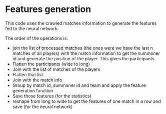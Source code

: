 # Features generation
  
 This code uses the crawled matches information to generate the features fed to the neural network.
 
 The order of the operations is:
 
 * join the list of processed matches (the ones were we have the last n matches of all players) with the match information to get the summoner id and generate the position of the player. This gives the participants
 * Flatten the participants (wide to long)
 * Join with the list of matches of the players
 * Flatten that list
 * Join with the match info
 * Group by match id, summoner id and team and apply the feature generation function
 * Save those features (for the statistics)
 * reshape from long to wide to get the features of one match in a row and save (for the neural network)

